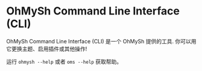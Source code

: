 # OhMySh Command Line Interface (CLI)

OhMySh Command Line Interface (CLI) 是一个 OhMySh 提供的工具. 你可以用它更换主题、启用插件或其他操作!

运行 `ohmysh --help` 或者 `oms --help` 获取帮助。
